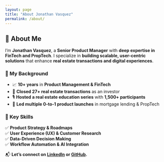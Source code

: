 ```yaml
---
layout: page
title: "About Jonathan Vasquez"
permalink: /about/
---
```


## **👋 About Me**
I’m **Jonathan Vasquez**, a **Senior Product Manager** with **deep expertise in FinTech and PropTech**. I specialize in **building scalable, user-centric solutions** that enhance **real estate transactions and digital experiences**.

### **🔹 My Background**
- 📈 **10+ years** in **Product Management & FinTech**
- 🏡 **Closed 27+ real estate transactions** as an investor
- 🎙 **Hosted a real estate education series** with **1,500+ participants**
- 🚀 **Led multiple 0-to-1 product launches** in mortgage lending & PropTech

### **🚀 Key Skills**
✅ **Product Strategy & Roadmaps**  
✅ **User Experience (UX) & Customer Research**  
✅ **Data-Driven Decision Making**  
✅ **Workflow Automation & AI Integration**  

📬 **Let’s connect on [LinkedIn](https://linkedin.com/in/JonathanVasquez) or [GitHub](https://github.com/JVasquezLabs).**
